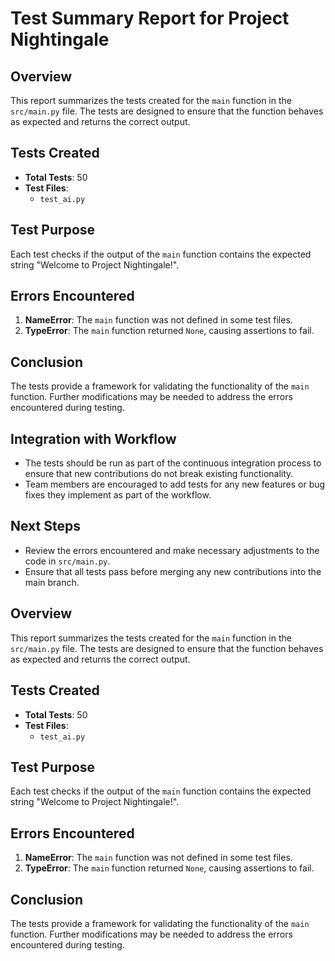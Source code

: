 # Test Summary Report for Project Nightingale

## Overview
This report summarizes the tests created for the `main` function in the `src/main.py` file. The tests are designed to ensure that the function behaves as expected and returns the correct output.

## Tests Created
- **Total Tests**: 50
- **Test Files**: 
  - `test_ai.py`

## Test Purpose
Each test checks if the output of the `main` function contains the expected string "Welcome to Project Nightingale!".

## Errors Encountered
1. **NameError**: The `main` function was not defined in some test files.
2. **TypeError**: The `main` function returned `None`, causing assertions to fail.

## Conclusion
The tests provide a framework for validating the functionality of the `main` function. Further modifications may be needed to address the errors encountered during testing.

## Integration with Workflow
- The tests should be run as part of the continuous integration process to ensure that new contributions do not break existing functionality.
- Team members are encouraged to add tests for any new features or bug fixes they implement as part of the workflow.

## Next Steps
- Review the errors encountered and make necessary adjustments to the code in `src/main.py`.
- Ensure that all tests pass before merging any new contributions into the main branch.

## Overview
This report summarizes the tests created for the `main` function in the `src/main.py` file. The tests are designed to ensure that the function behaves as expected and returns the correct output.

## Tests Created
- **Total Tests**: 50
- **Test Files**: 
  - `test_ai.py`

## Test Purpose
Each test checks if the output of the `main` function contains the expected string "Welcome to Project Nightingale!".

## Errors Encountered
1. **NameError**: The `main` function was not defined in some test files.
2. **TypeError**: The `main` function returned `None`, causing assertions to fail.

## Conclusion
The tests provide a framework for validating the functionality of the `main` function. Further modifications may be needed to address the errors encountered during testing.

